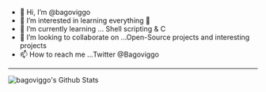 - 👋 Hi, I’m @bagoviggo
- 👀 I’m interested in learning everything 🤣
- 🌱 I’m currently learning ... Shell scripting & C
- 💞️ I’m looking to collaborate on ...Open-Source projects and interesting projects
- 📫 How to reach me ...Twitter @Bagoviggo

---
<img align="left" alt="bagoviggo's Github Stats" src="https://github-readme-stats.vercel.app/api?username=bagoviggo&theme=dark&show_icons=true&hide_border=true" />

<!---
bagoviggo/bagoviggo is a ✨ special ✨ repository because its `README.md` (this file) appears on your GitHub profile.
You can click the Preview link to take a look at your changes.
--->
